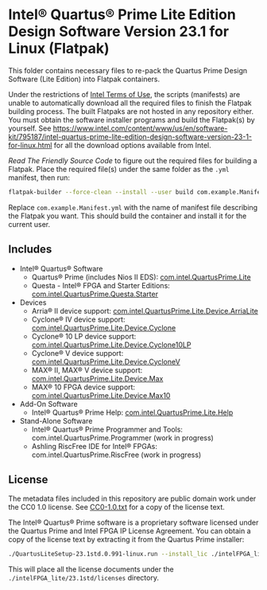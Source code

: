 <!--
  SPDX-FileCopyrightText: 2024 Junde Yhi <junde@yhi.moe>
  SPDX-License-Identifier: CC0-1.0
-->

# Intel® Quartus® Prime Lite Edition Design Software Version 23.1 for Linux (Flatpak)

This folder contains necessary files to re-pack the Quartus Prime Design Software (Lite Edition) into Flatpak containers.

Under the restrictions of [Intel Terms of Use](https://www.intel.com/content/www/us/en/legal/terms-of-use.html), the scripts (manifests) are unable to automatically download all the required files to finish the Flatpak building process. The built Flatpaks are not hosted in any repository either. You must obtain the software installer programs and build the Flatpak(s) by yourself. See <https://www.intel.com/content/www/us/en/software-kit/795187/intel-quartus-prime-lite-edition-design-software-version-23-1-for-linux.html> for all the download options available from Intel.

_Read The Friendly Source Code_ to figure out the required files for building a Flatpak. Place the required file(s) under the same folder as the `.yml` manifest, then run:

```sh
flatpak-builder --force-clean --install --user build com.example.Manifest.yml
```

Replace `com.example.Manifest.yml` with the name of manifest file describing the Flatpak you want. This should build the container and install it for the current user.

## Includes

- Intel® Quartus® Software
  - Quartus® Prime (includes Nios II EDS): [com.intel.QuartusPrime.Lite](./Lite/com.intel.QuartusPrime.Lite.yml)
  - Questa - Intel® FPGA and Starter Editions: [com.intel.QuartusPrime.Questa.Starter](./Questa/Starter/com.intel.QuartusPrime.Questa.Starter.yml)
- Devices
  - Arria® II device support: [com.intel.QuartusPrime.Lite.Device.ArriaLite](./Lite/Device/ArriaLite/com.intel.QuartusPrime.Lite.Device.ArriaLite.yml)
  - Cyclone® IV device support: [com.intel.QuartusPrime.Lite.Device.Cyclone](./Lite/Device/Cyclone/com.intel.QuartusPrime.Lite.Device.Cyclone.yml)
  - Cyclone® 10 LP device support: [com.intel.QuartusPrime.Lite.Device.Cyclone10LP](./Lite/Device/Cyclone10LP/com.intel.QuartusPrime.Lite.Device.Cyclone10LP.yml)
  - Cyclone® V device support: [com.intel.QuartusPrime.Lite.Device.CycloneV](./Lite/Device/CycloneV/com.intel.QuartusPrime.Lite.Device.CycloneV.yml)
  - MAX® II, MAX® V device support: [com.intel.QuartusPrime.Lite.Device.Max](./Lite/Device/Max/com.intel.QuartusPrime.Lite.Device.Max.yml)
  - MAX® 10 FPGA device support: [com.intel.QuartusPrime.Lite.Device.Max10](./Lite/Device/Max10/com.intel.QuartusPrime.Lite.Device.Max10.yml)
- Add-On Software
  - Intel® Quartus® Prime Help: [com.intel.QuartusPrime.Lite.Help](./Lite/Help/com.intel.QuartusPrime.Lite.Help.yml)
- Stand-Alone Software
  - Intel® Quartus® Prime Programmer and Tools: com.intel.QuartusPrime.Programmer (work in progress)
  - Ashling RiscFree IDE for Intel® FPGAs: com.intel.QuartusPrime.RiscFree (work in progress)

## License

The metadata files included in this repository are public domain work under the CC0 1.0 license. See [CC0-1.0.txt](../LICENSES/CC0-1.0.txt) for a copy of the license text.

The Intel® Quartus® Prime software is a proprietary software licensed under the Quartus Prime and Intel FPGA IP License Agreement. You can obtain a copy of the license text by extracting it from the Quartus Prime installer:

```sh
./QuartusLiteSetup-23.1std.0.991-linux.run --install_lic ./intelFPGA_lite/23.1std
```

This will place all the license documents under the `./intelFPGA_lite/23.1std/licenses` directory.

